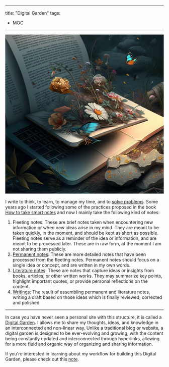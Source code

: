 

---
title: "Digital Garden"
tags:
- MOC
---

![digital_garden_midjouney](attachments/digital_garden_midjouney.png)

I write to think, to learn, to manage my time, and to [solve problems](notes/202301301801%20-%20Write%20well%20to%20solve%20problems.md). Some years ago I started following some of the practices proposed in the book [How to take smart notes](literature-notes/Books/How%20to%20take%20smart%20notes.md) and now I mainly take the following kind of notes:
1. Fleeting notes: These are brief notes taken when encountering new information or when new ideas arise in my mind. They are meant to be taken quickly, in the moment, and should be kept as short as possible. Fleeting notes serve as a reminder of the idea or information, and are meant to be processed later. These are in raw form, at the moment I am not sharing them publicly. 
2. [Permanent notes](https://pelayoarbues.github.io/tags/notes): These are more detailed notes that have been processed from the fleeting notes. Permanent notes should focus on a single idea or concept, and are written in my own words. 
3. [Literature notes](https://pelayoarbues.github.io/literature-notes): These are notes that capture ideas or insights from books, articles, or other written works. They may summarize key points, highlight important quotes, or provide personal reflections on the content.
4.  [Writings](https://pelayoarbues.github.io/writings): The result of assembling permanent and literature notes, writing a draft based on those ideas which is finally reviewed, corrected and polished

---

In case you have never seen a personal site with this structure, it is called a [Digital Garden](https://joelhooks.com/digital-garden). I allows me to share my thoughts, ideas, and knowledge in an interconnected and non-linear way. Unlike a traditional blog or website, a digital garden is designed to be ever-evolving and growing, with the content being constantly updated and interconnected through hyperlinks, allowing for a more fluid and organic way of organizing and sharing information. 

If you're interested in learning about my workflow for building this Digital Garden, please check out this [note](notes/202303032203%20-%20My%20workflow%20for%20my%20public%20second%20brain.md).
